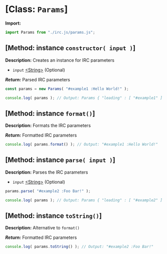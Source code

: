 # [Class: ```Params```]

**Import:**

```js
import Params from "./irc.js/params.js";
```

## [Method: instance ```constructor( input )```]

**Description:** Creates an instance for IRC parameters

- ```input``` [\<String\>](https://developer.mozilla.org/en-US/docs/Web/JavaScript/Reference/Global_Objects/String) (Optional)

***Return:*** Parsed IRC parameters

```js
const params = new Params( "#example1 :Hello World!" );

console.log( params ); // Output: Params { "leading" : [ "#example1" ] , "trailing" : "Hello World!" }
```

## [Method: instance ```format()```]

**Description:** Formats the IRC parameters

***Return:*** Formatted IRC parameters

```js
console.log( params.format() ); // Output: "#example1 :Hello World!"
```

## [Method: instance ```parse( input )```]

**Description:** Parses the IRC parameters

- ```input``` [\<String\>](https://developer.mozilla.org/en-US/docs/Web/JavaScript/Reference/Global_Objects/String) (Optional)

```js
params.parse( "#example2 :Foo Bar!" );

console.log( params ); // Output: Params { "leading" : [ "#example2" ] , "trailing" : "Foo Bar!" }
```

## [Method: instance ```toString()```]

**Description:** Alternative to ```format()```

***Return:*** Formatted IRC parameters

```js
console.log( params.toString() ); // Output: "#example2 :Foo Bar!"
```